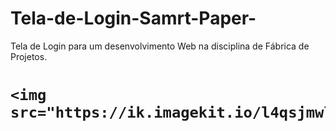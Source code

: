 # Tela-de-Login-Samrt-Paper-
Tela de Login para um desenvolvimento Web na disciplina de Fábrica de Projetos.
<h1>
	
	<img src="https://ik.imagekit.io/l4qsjmwlnl/telaSplash_fEi2eOaAF.png">

</h1>
